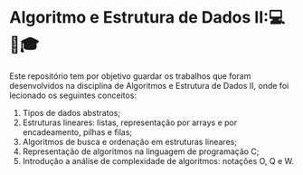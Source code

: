 # Algoritmo e Estrutura de Dados II::computer::book::mortar_board:

Este repositório tem por objetivo guardar os trabalhos que foram desenvolvidos na disciplina de Algoritmos e Estrutura de Dados II, onde foi lecionado os seguintes conceitos:

1. Tipos de dados abstratos;
2. Estruturas lineares: listas, representação por arrays e por encadeamento, pilhas e filas;
3. Algoritmos de busca e ordenação em estruturas lineares;
4. Representação de algoritmos na linguagem de programação C;
5. Introdução a análise de complexidade de algoritmos: notações O, Q e W.
